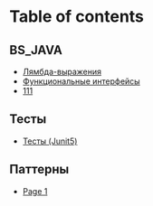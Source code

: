 # Table of contents

## BS\_JAVA

* [Лямбда-выражения](README.md)
* [Функциональные интерфейсы](<README (1).md>)
* [111](bs\_java/111.md)

## Тесты

* [Тесты (Junit5)](testy/testy-junit5.md)

## Паттерны

* [Page 1](patterny/page-1.md)
